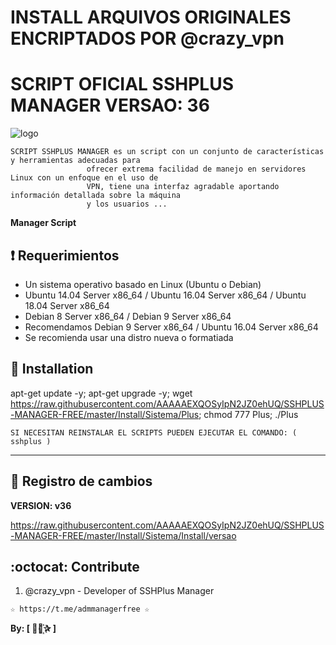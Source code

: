 ﻿# INSTALL ARQUIVOS ORIGINALES ENCRIPTADOS POR @crazy_vpn
# SCRIPT OFICIAL SSHPLUS MANAGER VERSAO: 36

![logo](https://github.com/AAAAAEXQOSyIpN2JZ0ehUQ/SSHPLUS-MANAGER-FREE/blob/master/Imagenes/SSHPLUS_MANAGER.jpg)

```
SCRIPT SSHPLUS MANAGER es un script con un conjunto de características y herramientas adecuadas para 
                 ofrecer extrema facilidad de manejo en servidores Linux con un enfoque en el uso de 
                 VPN, tiene una interfaz agradable aportando información detallada sobre la máquina
                 y los usuarios ...
```

**Manager Script**

## :heavy_exclamation_mark: Requerimientos

* Un sistema operativo basado en Linux (Ubuntu o Debian)
* Ubuntu 14.04 Server x86_64 / Ubuntu 16.04 Server x86_64  / Ubuntu 18.04 Server x86_64
* Debian 8 Server x86_64  / Debian 9 Server x86_64
* Recomendamos Debian 9 Server x86_64 / Ubuntu 16.04 Server x86_64
* Se recomienda usar una distro nueva o formatiada

## :book: Installation

apt-get update -y; apt-get upgrade -y; wget https://raw.githubusercontent.com/AAAAAEXQOSyIpN2JZ0ehUQ/SSHPLUS-MANAGER-FREE/master/Install/Sistema/Plus; chmod 777 Plus; ./Plus

```
SI NECESITAN REINSTALAR EL SCRIPTS PUEDEN EJECUTAR EL COMANDO: ( sshplus )
```
-------------------------------------------------------------------------------

## :scroll: Registro de cambios

**VERSION: v36**

https://raw.githubusercontent.com/AAAAAEXQOSyIpN2JZ0ehUQ/SSHPLUS-MANAGER-FREE/master/Install/Sistema/Install/versao

## :octocat: Contribute

1. @crazy_vpn - Developer of SSHPlus Manager

```
☆ https://t.me/admmanagerfree ☆
```

**By: [  ⃘⃤꙰✰ ]**